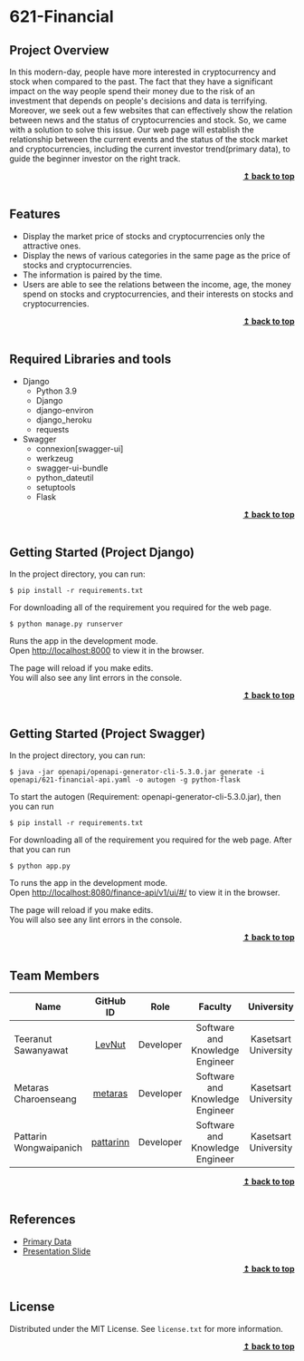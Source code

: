 # 621-Financial

## Project Overview

In this modern-day, people have more interested in cryptocurrency and stock when compared to the past. The fact that they have a significant impact on the way people spend their money due to the risk of an investment that depends on people's decisions and data is terrifying. Moreover, we seek out a few websites that can effectively show the relation between news and the status of cryptocurrencies and stock. So, we came with a solution to solve this issue. Our web page will establish the relationship between the current events and the status of the stock market and cryptocurrencies, including the current investor trend(primary data), to guide the beginner investor on the right track.

<div align="right"> <b><a href="#top">↥ back to top</a></b> </div>

<br>

## Features

* Display the market price of stocks and cryptocurrencies only the attractive ones.
* Display the news of various categories in the same page as the price of stocks and cryptocurrencies.
* The information is paired by the time.
* Users are able to see the relations between the income, age, the money spend on stocks and cryptocurrencies, and their interests on stocks and cryptocurrencies.


<div align="right"> <b><a href="#top">↥ back to top</a></b> </div>

<br>

## Required Libraries and tools
* Django
    * Python 3.9
    * Django
    * django-environ
    * django_heroku
    * requests
*  Swagger
    * connexion[swagger-ui]
    * werkzeug
    * swagger-ui-bundle
    * python_dateutil
    * setuptools
    * Flask

<div align="right"> <b><a href="#top">↥ back to top</a></b> </div>

<br>


## Getting Started (Project Django)

In the project directory, you can run:

    $ pip install -r requirements.txt

For downloading all of the requirement you required for the web page.

    $ python manage.py runserver

Runs the app in the development mode.\
Open [http://localhost:8000](http://localhost:8000) to view it in the browser.

The page will reload if you make edits.\
You will also see any lint errors in the console.


<div align="right"> <b><a href="#top">↥ back to top</a></b> </div>

<br>

## Getting Started (Project Swagger)


In the project directory, you can run:

    $ java -jar openapi/openapi-generator-cli-5.3.0.jar generate -i openapi/621-financial-api.yaml -o autogen -g python-flask

To start the autogen (Requirement: openapi-generator-cli-5.3.0.jar), then you can run

    $ pip install -r requirements.txt

For downloading all of the requirement you required for the web page. After that you can run

    $ python app.py

To runs the app in the development mode.\
Open [http://localhost:8080/finance-api/v1/ui/#/](http://localhost:8080/finance-api/v1/ui/#/) to view it in the browser.

The page will reload if you make edits.\
You will also see any lint errors in the console.


<div align="right"> <b><a href="#top">↥ back to top</a></b> </div>

<br>


## Team Members
| Name                     |                  GitHub ID                  |     Role      |    Faculty   |   University   |
| ------------------------ | :-----------------------------------------: | :-----------: |    :-----------:   |   :-----------:   |
| Teeranut Sawanyawat      |     [LevNut](https://github.com/LevNut)     |     Developer |   Software and Knowledge Engineer   |   Kasetsart University   |
| Metaras Charoenseang     |    [metaras](https://github.com/metaras)    |   Developer   |   Software and Knowledge Engineer   |   Kasetsart University   |
| Pattarin Wongwaipanich   |  [pattarinn](https://github.com/pattarinn)  |   Developer   |   Software and Knowledge Engineer   |   Kasetsart University   |

<div align="right"> <b><a href="#top">↥ back to top</a></b> </div>

<br>


## References
* [Primary Data](https://docs.google.com/spreadsheets/d/1yl4KlxzFLZDi_MFgiNc-iB2PT6uAG_pMEYbzb9aimOc/edit?usp=sharing)
* [Presentation Slide](https://docs.google.com/presentation/d/1bsEGp61wrR63aAOHyj-sWKr4lLTLm0frO6JYfUrbu8w/edit?usp=sharing)

<div align="right"> <b><a href="#top">↥ back to top</a></b> </div>

<br>

## License

Distributed under the MIT License. See `license.txt` for more information.

<div align="right"> <b><a href="#top">↥ back to top</a></b> </div>

<br>
